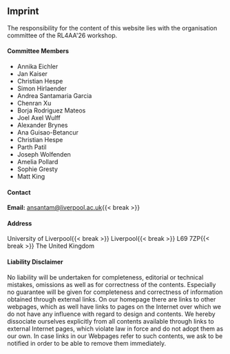 ## Imprint

The responsibility for the content of this website lies with the organisation committee of the RL4AA'26 workshop.

#### Committee Members

- Annika Eichler
- Jan Kaiser
- Christian Hespe
- Simon Hirlaender
- Andrea Santamaria Garcia
- Chenran Xu
- Borja Rodriguez Mateos
- Joel Axel Wulff
- Alexander Brynes
- Ana Guisao-Betancur
- Christian Hespe
- Parth Patil
- Joseph Wolfenden
- Amelia Pollard
- Sophie Gresty
- Matt King

#### Contact

**Email:** [ansantam@liverpool.ac.uk](mailto:ansantam@liverpool.ac.uk){{< break >}}

[**Phone:** +49 40 8998-2381]:#

#### Address

University of Liverpool{{< break >}}
Liverpool{{< break >}}
L69 7ZP{{< break >}}
The United Kingdom

#### Liability Disclaimer

No liability will be undertaken for completeness, editorial or technical mistakes, omissions as well as for correctness of the contents. Especially no guarantee will be given for completeness and correctness of information obtained through external links. On our homepage there are links to other webpages, which as well have links to pages on the Internet over which we do not have any influence with regard to design and contents. We hereby dissociate ourselves explicitly from all contents available through links to external Internet pages, which violate law in force and do not adopt them as our own. In case links in our Webpages refer to such contents, we ask to be notified in order to be able to remove them immediately.
